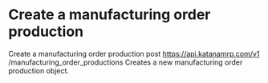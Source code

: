 # Create a manufacturing order production

Create a manufacturing order production post https://api.katanamrp.com/v1
/manufacturing_order_productions Creates a new manufacturing order production object.
